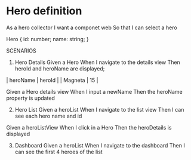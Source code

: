 # Hero definition

As a hero collector
I want a componet web
So that I can select a hero

Hero {
id: number;
name: string;
}

SCENARIOS

1. Hero Details
Given a Hero
When I navigate to the details view
Then heroId and heroName are displayed;

| heroName | heroId |
| Magneta | 15 |

Given a Hero details view
When I input a newName
Then the heroName property is updated

2. Hero List
Given a heroList
When I navigate to the list view
Then I can see each hero name and id

Given a heroListView
When I click in a Hero
Then the heroDetails is displayed

3. Dashboard
Given a heroList
When I navigate to the dashboard
Then I can see the first 4 heroes of the list